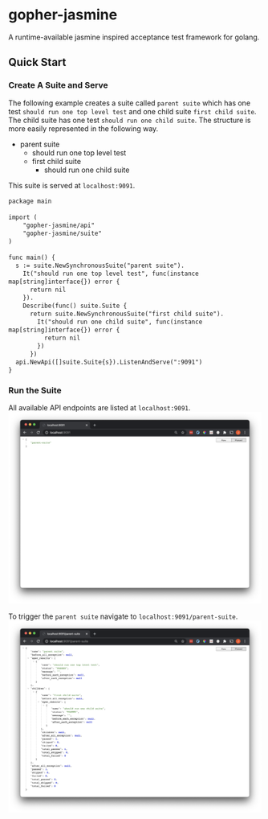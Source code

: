 # gopher-jasmine
A runtime-available jasmine inspired acceptance test framework for golang.
## Quick Start
### Create A Suite and Serve
The following example creates a suite called `parent suite` which has one test `should run one top level test` and one child suite `first child suite`. The child suite has one test `should run one child suite`.
The structure is more easily represented in the following way.
* parent suite
  * should run one top level test
  * first child suite
    * should run one child suite
    
This suite is served at `localhost:9091`.
```golang
package main

import (
	"gopher-jasmine/api"
	"gopher-jasmine/suite"
)

func main() {
  s := suite.NewSynchronousSuite("parent suite").
    It("should run one top level test", func(instance map[string]interface{}) error {
      return nil
    }).
    Describe(func() suite.Suite {
      return suite.NewSynchronousSuite("first child suite").
        It("should run one child suite", func(instance map[string]interface{}) error {
          return nil
        })
      })
  api.NewApi([]suite.Suite{s}).ListenAndServe(":9091")
}
```
### Run the Suite
All available API endpoints are listed at `localhost:9091`. 
![](endpoints.png)

To trigger the `parent suite` navigate to `localhost:9091/parent-suite`.
![](parent%20suite.png)

